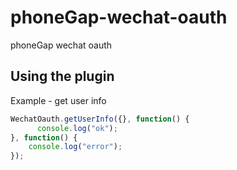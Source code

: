 # phoneGap-wechat-oauth
phoneGap wechat oauth


## Using the plugin

Example - get user info
```javascript
WechatOauth.getUserInfo({}, function() {
      console.log("ok");
}, function() {
    console.log("error");
});
```